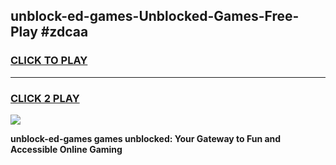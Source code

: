
## unblock-ed-games-Unblocked-Games-Free-Play #zdcaa
<h3>
<a href="https://us.freeplayer.one?title=unblock-ed-games&ref=9M">CLICK TO PLAY</a></h3>
<hr>

<h3>
<a href="https://us.freeplayer.one?title=unblock-ed-games&ref=9M">CLICK 2 PLAY</a>
  
</h3>

<a href="https://us.freeplayer.one?title=unblock-ed-games&ref=9M"><img src="https://clearcache.store/games.png"></a>


**unblock-ed-games games unblocked: Your Gateway to Fun and Accessible Online Gaming**
